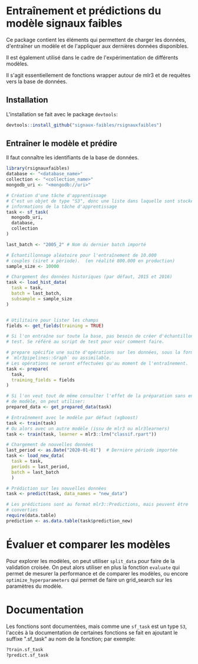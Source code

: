 # Entraînement et prédictions du modèle signaux faibles

Ce package contient les éléments qui permettent de charger les données, 
d'entraîner un modèle et de l'appliquer aux dernières données disponibles. 

Il est également utilisé dans le cadre de l'expérimentation de différents 
modèles. 

Il s'agit essentiellement de fonctions wrapper autour de mlr3 et de requêtes 
vers la base de données. 

## Installation

L'installation se fait avec le package `devtools`:
```r
devtools::install_github("signaux-faibles/rsignauxfaibles")
```

## Entraîner le modèle et prédire 

Il faut connaître les identifiants de la base de données.

```r
library(rsignauxfaibles)
database <- "<database_name>"
collection <- "<collection_name>"
mongodb_uri <- "<mongodb://uri>"

# Création d'une tâche d'apprentissage
# C'est un objet de type "S3", donc une liste dans laquelle sont stockées les 
# informations de la tâche d'apprentissage
task <- sf_task(
  mongodb_uri,
  database,
  collection
)

last_batch <- "2005_2" # Nom du dernier batch importé

# Échantillonnage aléatoire pour l'entraînement de 10.000 
# couples (siret x période).  (en réalité 800.000 en production)
sample_size <- 10000 

# Chargement des données historiques (par défaut, 2015 et 2016)
task <- load_hist_data(
  task = task,
  batch = last_batch,
  subsample = sample_size
)


# Utilitaire pour lister les champs
fields <- get_fields(training = TRUE) 

# Si l'on entraîne sur toute la base, pas besoin de créer d'échantillons de 
# test. Se référé au script de test pour voir comment faire. 

# prepare spécifie une suite d'opérations sur les données, sous la forme d'un
# `mlr3pipelines::Graph` ou assimilable. 
# Les opérations ne seront effectuées qu'au moment de l'entraînement.
task <- prepare(
  task,
  training_fields = fields
)

# Si l'on veut tout de même consulter l'effet de la préparation sans entraîner 
# de modèle, on peut utiliser:
prepared_data <- get_prepared_data(task)

# Entraînement avec le modèle par défaut (xgboost)
task <- train(task)
# Ou alors avec un autre modèle (issu de mlr3 ou mlr3learners)
task <- train(task, learner = mlr3::lrn("classif.rpart"))

# Chargement de nouvelles données
last_period <- as.Date("2020-01-01")  # Dernière période importée
task <- load_new_data(
  task = task,
  periods = last_period,
  batch = last_batch
  )

# Prédiction sur les nouvelles données
task <- predict(task, data_names = "new_data")

# Les prédictions sont au format mlr3::Predictions, mais peuvent être 
# converties 
require(data.table)
prediction <- as.data.table(task$prediction_new)
```

# Évaluer et comparer les modèles

Pour explorer les modèles, on peut utiliser `split_data` pour faire de la 
validation croisée. On peut alors utiliser en plus la fonction `evaluate` qui 
permet de mesurer la performance et de comparer les modèles, ou encore 
`optimize_hyperparameters` qui permet de faire un grid_search sur les 
paramètres du modèle. 

# Documentation

Les fonctions sont documentées, mais comme une `sf_task` est un type `S3`, 
l'accès à la documentation de certaines fonctions se fait en ajoutant le 
suffixe ".sf_task" au nom de la fonction; par exemple: 

```r
?train.sf_task
?predict.sf_task
```
